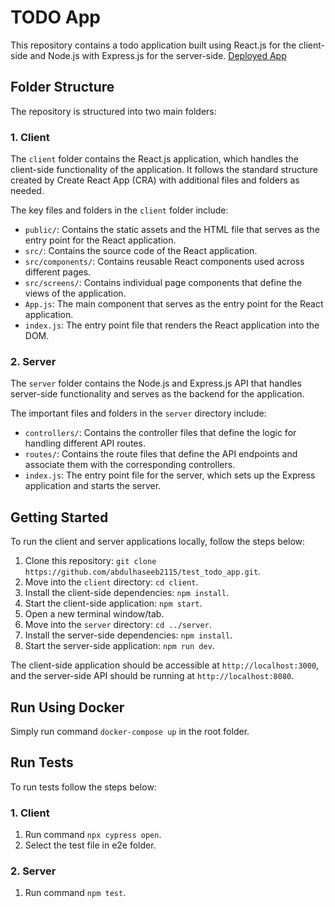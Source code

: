 # TODO App

This repository contains a todo application built using React.js for the client-side and Node.js with Express.js for the server-side.
[Deployed App](https://abh-todo.netlify.app/)

## Folder Structure
The repository is structured into two main folders:

### 1. Client
The `client` folder contains the React.js application, which handles the client-side functionality of the application. It follows the standard structure created by Create React App (CRA) with additional files and folders as needed. 

The key files and folders in the `client` folder include:
- `public/`: Contains the static assets and the HTML file that serves as the entry point for the React application.
- `src/`: Contains the source code of the React application.
- `src/components/`: Contains reusable React components used across different pages.
- `src/screens/`: Contains individual page components that define the views of the application.
- `App.js`: The main component that serves as the entry point for the React application.
- `index.js`: The entry point file that renders the React application into the DOM.

### 2. Server
The `server` folder contains the Node.js and Express.js API that handles server-side functionality and serves as the backend for the application.

The important files and folders in the `server` directory include:
- `controllers/`: Contains the controller files that define the logic for handling different API routes.
- `routes/`: Contains the route files that define the API endpoints and associate them with the corresponding controllers.
- `index.js`: The entry point file for the server, which sets up the Express application and starts the server.

## Getting Started
To run the client and server applications locally, follow the steps below:

1. Clone this repository: `git clone https://github.com/abdulhaseeb2115/test_todo_app.git`.
2. Move into the `client` directory: `cd client`.
3. Install the client-side dependencies: `npm install`.
4. Start the client-side application: `npm start`.
5. Open a new terminal window/tab.
6. Move into the `server` directory: `cd ../server`.
7. Install the server-side dependencies: `npm install`.
8. Start the server-side application: `npm run dev`.

The client-side application should be accessible at `http://localhost:3000`, and the server-side API should be running at `http://localhost:8080`.

## Run Using Docker
Simply run command `docker-compose up` in the root folder.

## Run Tests
To run tests follow the steps below:

### 1. Client
1. Run command `npx cypress open`.
2. Select the test file in e2e folder.

### 2. Server
1. Run command `npm test`.

